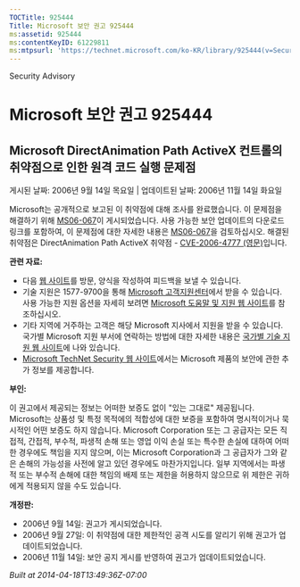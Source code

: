 ```yaml
---
TOCTitle: 925444
Title: Microsoft 보안 권고 925444
ms:assetid: 925444
ms:contentKeyID: 61229811
ms:mtpsurl: 'https://technet.microsoft.com/ko-KR/library/925444(v=Security.10)'
---
```


Security Advisory

Microsoft 보안 권고 925444
==========================

Microsoft DirectAnimation Path ActiveX 컨트롤의 취약점으로 인한 원격 코드 실행 문제점
-------------------------------------------------------------------------------------

게시된 날짜: 2006년 9월 14일 목요일 | 업데이트된 날짜: 2006년 11월 14일 화요일

Microsoft는 공개적으로 보고된 이 취약점에 대해 조사를 완료했습니다. 이 문제점을 해결하기 위해 [MS06-067](http://technet.microsoft.com/security/bulletin/ms06-067)이 게시되었습니다. 사용 가능한 보안 업데이트의 다운로드 링크를 포함하여, 이 문제점에 대한 자세한 내용은 [MS06-067](http://technet.microsoft.com/security/bulletin/ms06-067)을 검토하십시오. 해결된 취약점은 DirectAnimation Path ActiveX 취약점 - [CVE-2006-4777 (영문)](http://www.cve.mitre.org/cgi-bin/cvename.cgi?name=cve-2006-4777)입니다.

**관련 자료:**

-   다음 [웹 사이트](https://support.microsoft.com/common/survey.aspx?scid=sw;en;1257&amp;showpage=1&amp;ws=technet&amp;sd=tech)를 방문, 양식을 작성하여 피드백을 보낼 수 있습니다.
-   기술 지원은 1577-9700을 통해 [Microsoft 고객지원센터](http://go.microsoft.com/fwlink/?linkid=21131)에서 받을 수 있습니다. 사용 가능한 지원 옵션을 자세히 보려면 [Microsoft 도움말 및 지원 웹 사이트](http://support.microsoft.com/)를 참조하십시오.
-   기타 지역에 거주하는 고객은 해당 Microsoft 지사에서 지원을 받을 수 있습니다. 국가별 Microsoft 지원 부서에 연락하는 방법에 대한 자세한 내용은 [국가별 기술 지원 웹 사이트](http://go.microsoft.com/fwlink/?linkid=21155)에 나와 있습니다.
-   [Microsoft TechNet Security 웹 사이트](http://www.microsoft.com/korea/technet/security/)에서는 Microsoft 제품의 보안에 관한 추가 정보를 제공합니다.

**부인:**

이 권고에서 제공되는 정보는 어떠한 보증도 없이 "있는 그대로" 제공됩니다. Microsoft는 상품성 및 특정 목적에의 적합성에 대한 보증을 포함하여 명시적이거나 묵시적인 어떤 보증도 하지 않습니다. Microsoft Corporation 또는 그 공급자는 모든 직접적, 간접적, 부수적, 파생적 손해 또는 영업 이익 손실 또는 특수한 손실에 대하여 어떠한 경우에도 책임을 지지 않으며, 이는 Microsoft Corporation과 그 공급자가 그와 같은 손해의 가능성을 사전에 알고 있던 경우에도 마찬가지입니다. 일부 지역에서는 파생적 또는 부수적 손해에 대한 책임의 배제 또는 제한을 허용하지 않으므로 위 제한은 귀하에게 적용되지 않을 수도 있습니다.

**개정판:**

-   2006년 9월 14일: 권고가 게시되었습니다.
-   2006년 9월 27일: 이 취약점에 대한 제한적인 공격 시도를 알리기 위해 권고가 업데이트되었습니다.
-   2006년 11월 14일: 보안 공지 게시를 반영하여 권고가 업데이트되었습니다.

*Built at 2014-04-18T13:49:36Z-07:00*
